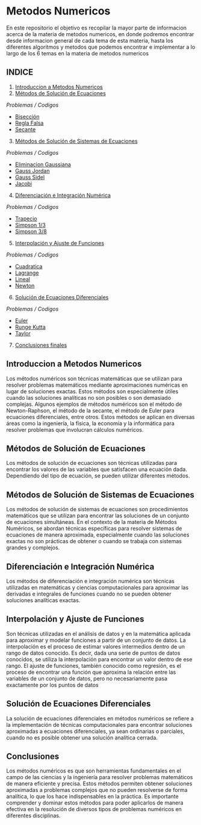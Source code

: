 # Metodos Numericos 

En este repositorio el objetivo es recopilar la mayor parte de informacion acerca de la materia de metodos numericos, en donde podremos encontrar desde informacion general de cada tema de esta materia, hasta los diferentes algoritmos y metodos que podemos encontrar e implementar a lo largo de los 6 temas en la materia de metodos numericos

## INDICE

1. [Introduccion a Metodos Numericos](https://github.com/GonzaPortillo/Metodos-numericos-Tema-6-Completo/blob/main/README.md#introduccion-a-metodos-numericos)
2. [Métodos de Solución de Ecuaciones](https://github.com/GonzaPortillo/Metodos-numericos-Tema-6-Completo/blob/main/README.md#métodos-de-solución-de-ecuaciones)

*_Problemas / Codigos_*
   * [Bisección](https://github.com/GonzaPortillo/Metodos-numericos-Tema-6-Completo/tree/main/Tema%202/Bisección)
   * [Regla Falsa](https://github.com/GonzaPortillo/Metodos-numericos-Tema-6-Completo/tree/main/Tema%202/Regla%20falsa)
   * [Secante](https://github.com/GonzaPortillo/Metodos-numericos-Tema-6-Completo/tree/main/Tema%202/Secante)
3. [Métodos de Solución de Sistemas de Ecuaciones](https://github.com/GonzaPortillo/Metodos-numericos-Tema-6-Completo/blob/main/README.md#métodos-de-solución-de-sistemas-de-ecuaciones)

*_Problemas / Codigos_*
   * [Eliminacion Gaussiana](https://github.com/GonzaPortillo/Metodos-numericos-Tema-6-Completo/tree/main/Tema%203/Eliminacion%20Gaussiana)
   * [Gauss Jordan](https://github.com/GonzaPortillo/Metodos-numericos-Tema-6-Completo/tree/main/Tema%203/Gauss%20Jordan)
   * [Gauss Sidel](https://github.com/GonzaPortillo/Metodos-numericos-Tema-6-Completo/tree/main/Tema%203/Gauss%20Seidel)
   * [Jacobi](https://github.com/GonzaPortillo/Metodos-numericos-Tema-6-Completo/tree/main/Tema%203/Jacobi)
4. [Diferenciación e Integración Numérica](https://github.com/GonzaPortillo/Metodos-numericos-Tema-6-Completo/blob/main/README.md#diferenciación-e-integración-numérica)

*_Problemas / Codigos_*
   * [Trapecio](https://github.com/GonzaPortillo/Metodos-numericos-Tema-6-Completo/tree/main/Tema%204/Metodo%20del%20Trapecio)
   * [Simpson 1/3](https://github.com/GonzaPortillo/Metodos-numericos-Tema-6-Completo/tree/main/Tema%204/Simpson%201.3)
   * [Simpson 3/8](https://github.com/GonzaPortillo/Metodos-numericos-Tema-6-Completo/tree/main/Tema%204/Simpson%203.8)
5. [Interpolación y Ajuste de Funciones](https://github.com/GonzaPortillo/Metodos-numericos-Tema-6-Completo/blob/main/README.md#interpolación-y-ajuste-de-funciones)

*_Problemas / Codigos_*
   * [Cuadratica](https://github.com/GonzaPortillo/Metodos-numericos-Tema-6-Completo/tree/main/Tema%205/Cuadratica)
   * [Lagrange](https://github.com/GonzaPortillo/Metodos-numericos-Tema-6-Completo/tree/main/Tema%205/Lagrange)
   * [Lineal](https://github.com/GonzaPortillo/Metodos-numericos-Tema-6-Completo/tree/main/Tema%205/Lineal)
   * [Newton](https://github.com/GonzaPortillo/Metodos-numericos-Tema-6-Completo/tree/main/Tema%205/Newton)
6. [Solución de Ecuaciones Diferenciales](https://github.com/GonzaPortillo/Metodos-numericos-Tema-6-Completo/blob/main/README.md#solución-de-ecuaciones-diferenciales)

*_Problemas / Codigos_*
   * [Euler](https://github.com/GonzaPortillo/Metodos-numericos-Tema-6-Completo/tree/main/Tema%206/Euler)
   * [Runge Kutta](https://github.com/GonzaPortillo/Metodos-numericos-Tema-6-Completo/tree/main/Tema%206/Runge%20Kutta)
   * [Taylor](https://github.com/GonzaPortillo/Metodos-numericos-Tema-6-Completo/tree/main/Tema%206/Taylor)
7. [Conclusiones finales](https://github.com/GonzaPortillo/Metodos-numericos-Tema-6-Completo/blob/main/README.md#solución-de-ecuaciones-diferenciales)

## Introduccion a Metodos Numericos
Los métodos numéricos son técnicas matemáticas que se utilizan para resolver problemas matemáticos mediante aproximaciones numéricas en lugar de soluciones exactas. Estos métodos son especialmente útiles cuando las soluciones analíticas no son posibles o son demasiado complejas. Algunos ejemplos de métodos numéricos son el método de Newton-Raphson, el método de la secante, el método de Euler para ecuaciones diferenciales, entre otros. Estos métodos se aplican en diversas áreas como la ingeniería, la física, la economía y la informática para resolver problemas que involucran cálculos numéricos.

## Métodos de Solución de Ecuaciones
Los métodos de solución de ecuaciones son técnicas utilizadas para encontrar los valores de las variables que satisfacen una ecuación dada. Dependiendo del tipo de ecuación, se pueden utilizar diferentes métodos.

## Métodos de Solución de Sistemas de Ecuaciones
Los métodos de solución de sistemas de ecuaciones son procedimientos matemáticos que se utilizan para encontrar las soluciones de un conjunto de ecuaciones simultáneas. En el contexto de la materia de Métodos Numéricos, se abordan técnicas específicas para resolver sistemas de ecuaciones de manera aproximada, especialmente cuando las soluciones exactas no son prácticas de obtener o cuando se trabaja con sistemas grandes y complejos.

## Diferenciación e Integración Numérica
Los métodos de diferenciación e integración numérica son técnicas utilizadas en matemáticas y ciencias computacionales para aproximar las derivadas e integrales de funciones cuando no se pueden obtener soluciones analíticas exactas.

## Interpolación y Ajuste de Funciones
Son técnicas utilizadas en el análisis de datos y en la matemática aplicada para aproximar y modelar funciones a partir de un conjunto de datos. La interpolación es el proceso de estimar valores intermedios dentro de un rango de datos conocido. Es decir, dada una serie de puntos de datos conocidos, se utiliza la interpolación para encontrar un valor dentro de ese rango. El ajuste de funciones, también conocido como regresión, es el proceso de encontrar una función que aproxima la relación entre las variables de un conjunto de datos, pero no necesariamente pasa exactamente por los puntos de datos

## Solución de Ecuaciones Diferenciales
La solución de ecuaciones diferenciales en métodos numéricos se refiere a la implementación de técnicas computacionales para encontrar soluciones aproximadas a ecuaciones diferenciales, ya sean ordinarias o parciales, cuando no es posible obtener una solución analítica cerrada.


## Conclusiones 

Los métodos numéricos es que son herramientas fundamentales en el campo de las ciencias y la ingeniería para resolver problemas matemáticos de manera eficiente y precisa. Estos métodos permiten obtener soluciones aproximadas a problemas complejos que no pueden resolverse de forma analítica, lo que los hace indispensables en la práctica. Es importante comprender y dominar estos métodos para poder aplicarlos de manera efectiva en la resolución de diversos tipos de problemas numéricos en diferentes disciplinas.
